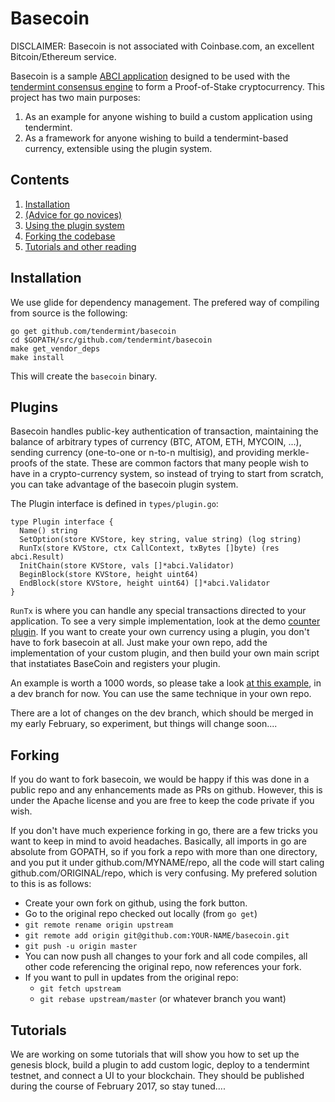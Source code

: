 # Basecoin

DISCLAIMER: Basecoin is not associated with Coinbase.com, an excellent Bitcoin/Ethereum service.

Basecoin is a sample [ABCI application](https://github.com/tendermint/abci) designed to be used with the [tendermint consensus engine](https://tendermint.com/) to form a Proof-of-Stake cryptocurrency. This project has two main purposes:

  1. As an example for anyone wishing to build a custom application using tendermint.
  2. As a framework for anyone wishing to build a tendermint-based currency, extensible using the plugin system.

## Contents

  1. [Installation](#installation)
  1. [(Advice for go novices)](./GoBasics.md)
  1. [Using the plugin system](#plugins)
  1. [Forking the codebase](#forking)
  1. [Tutorials and other reading](#tutorials)

## Installation

We use glide for dependency management.  The prefered way of compiling from source is the following:

```
go get github.com/tendermint/basecoin
cd $GOPATH/src/github.com/tendermint/basecoin
make get_vendor_deps
make install
```

This will create the `basecoin` binary.

## Plugins

Basecoin handles public-key authentication of transaction, maintaining the balance of arbitrary types of currency (BTC, ATOM, ETH, MYCOIN, ...), sending currency (one-to-one or n-to-n multisig), and providing merkle-proofs of the state. These are common factors that many people wish to have in a crypto-currency system, so instead of trying to start from scratch, you can take advantage of the basecoin plugin system.

The Plugin interface is defined in `types/plugin.go`:

```
type Plugin interface {
  Name() string
  SetOption(store KVStore, key string, value string) (log string)
  RunTx(store KVStore, ctx CallContext, txBytes []byte) (res abci.Result)
  InitChain(store KVStore, vals []*abci.Validator)
  BeginBlock(store KVStore, height uint64)
  EndBlock(store KVStore, height uint64) []*abci.Validator
}
```

`RunTx` is where you can handle any special transactions directed to your application. To see a very simple implementation, look at the demo [counter plugin](./plugins/counter/counter.go). If you want to create your own currency using a plugin, you don't have to fork basecoin at all.  Just make your own repo, add the implementation of your custom plugin, and then build your own main script that instatiates BaseCoin and registers your plugin.

An example is worth a 1000 words, so please take a look [at this example](https://github.com/tendermint/basecoin/blob/abci_proof/cmd/paytovote/main.go#L25-L31), in a dev branch for now.  You can use the same technique in your own repo.

There are a lot of changes on the dev branch, which should be merged in my early February, so experiment, but things will change soon....

## Forking

If you do want to fork basecoin, we would be happy if this was done in a public repo and any enhancements made as PRs on github.  However, this is under the Apache license and you are free to keep the code private if you wish.

If you don't have much experience forking in go, there are a few tricks you want to keep in mind to avoid headaches. Basically, all imports in go are absolute from GOPATH, so if you fork a repo with more than one directory, and you put it under github.com/MYNAME/repo, all the code will start caling github.com/ORIGINAL/repo, which is very confusing.  My prefered solution to this is as follows:

  * Create your own fork on github, using the fork button.
  * Go to the original repo checked out locally (from `go get`)
  * `git remote rename origin upstream`
  * `git remote add origin git@github.com:YOUR-NAME/basecoin.git`
  * `git push -u origin master`
  * You can now push all changes to your fork and all code compiles, all other code referencing the original repo, now references your fork.
  * If you want to pull in updates from the original repo:
    * `git fetch upstream`
    * `git rebase upstream/master` (or whatever branch you want)

## Tutorials

We are working on some tutorials that will show you how to set up the genesis block, build a plugin to add custom logic, deploy to a tendermint testnet, and connect a UI to your blockchain.  They should be published during the course of February 2017, so stay tuned....


